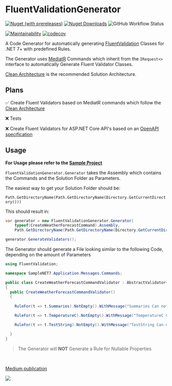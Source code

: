 # FluentValidationGenerator

[![Nuget (with prereleases)](https://img.shields.io/nuget/vpre/FluentValidationGenerator?logo=NuGet)](https://www.nuget.org/packages/FluentValidationGenerator/)
[![Nuget Downloads](https://img.shields.io/nuget/dt/FluentValidationGenerator?label=Nuget%20Downloads&logo=NuGet)](https://www.nuget.org/packages/FluentValidationGenerator/)
![GitHub Workflow Status](https://img.shields.io/github/actions/workflow/status/DawnDevelop/FluentValidationGenerator/CI.yml?logo=GitHub)

[![Maintainability](https://api.codeclimate.com/v1/badges/67fe51f496ce62eea4a8/maintainability)](https://codeclimate.com/github/DawnDevelop/FluentValidationGenerator/maintainability)
[![codecov](https://codecov.io/gh/DawnDevelop/FluentValidationGenerator/branch/main/graph/badge.svg?token=C2BAZP1HAY)](https://codecov.io/gh/DawnDevelop/FluentValidationGenerator)

A Code Generator for automatically generating [FluentValidation](https://github.com/FluentValidation/FluentValidation) Classes for .NET 7+ with predefined Rules.

The Generator uses [MediatR](https://github.com/jbogard/MediatR) Commands which inherit from the `IRequest<>` interface to automatically Generate Fluent Validator Classes.

[Clean Architecture](https://github.com/jasontaylordev/CleanArchitecture) is the recommended Solution Architecture.

## Plans

:white_check_mark: Create Fluent Validators based on MediatR commands which follow the [Clean Architecture](https://github.com/jasontaylordev/CleanArchitecture)

:x: Tests

:x: Create Fluent Validators for ASP.NET Core API's based on an [OpenAPI specification](https://github.com/OAI/OpenAPI-Specification/)


## Usage

**For Usage please refer to the [Sample Project](/Samples/)**

`FluentValidationGenerator.Generator` takes the Assembly which contains the Commands and the Solution Folder as Parameters.

The easiest way to get your Solution Folder should be:

`Path.GetDirectoryName(Path.GetDirectoryName(Directory.GetCurrentDirectory()))`

This should result in:
```cs
var generator = new FluentValidationGenerator.Generator(
	typeof(CreateWeatherForecastCommand).Assembly,
	Path.GetDirectoryName(Path.GetDirectoryName(Directory.GetCurrentDirectory()))!);

generator.GenerateValidators();
```

The Generator should generate a File looking similar to the following Code, depending on the amount of Parameters
```cs
using FluentValidation;

namespace SampleNET7.Application.Messages.Commands;

public class CreateWeatherForecastCommandValidator : AbstractValidator<CreateWeatherForecastCommand>
{
  public CreateWeatherForecastCommandValidator()
  {
        
	RuleFor(t => t.Summaries).NotEmpty().WithMessage("Summaries Can not be Empty"); 

	RuleFor(t => t.TemperatureC).NotEmpty().WithMessage("TemperatureC Can not be Empty"); 

	RuleFor(t => t.TestString).NotEmpty().WithMessage("TestString Can not be Empty"); 

  }
}

```

> The Generator will **NOT** Generate a Rule for Nullable Properties


<br>

[Medium publication](https://medium.com/@denizjoecks/automatically-generate-fluent-validation-classes-for-your-net-projects-based-on-mediatr-commands-94c3b3ec19d3)

<a href="https://www.buymeacoffee.com/DawnDevelop"><img src="https://img.buymeacoffee.com/button-api/?text=Coffee :)&emoji=☕&slug=DawnDevelop&button_colour=17a4d3&font_colour=000000&font_family=Inter&outline_colour=000000&coffee_colour=FFDD00" /></a>

